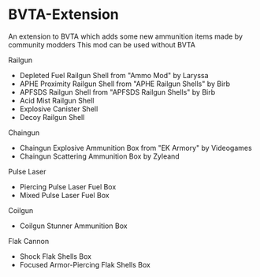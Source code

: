 # BVTA-Extension
An extension to BVTA which adds some new ammunition items made by community modders
This mod can be used without BVTA

Railgun
  - Depleted Fuel Railgun Shell from "Ammo Mod" by Laryssa
  - APHE Proximity Railgun Shell from "APHE Railgun Shells" by Birb
  - APFSDS Railgun Shell from "APFSDS Railgun Shells" by Birb
  - Acid Mist Railgun Shell
  - Explosive Canister Shell
  - Decoy Railgun Shell

Chaingun
  - Chaingun Explosive Ammunition Box from "EK Armory" by Videogames
  - Chaingun Scattering Ammunition Box by Zyleand

Pulse Laser
  - Piercing Pulse Laser Fuel Box
  - Mixed Pulse Laser Fuel Box

Coilgun
  - Coilgun Stunner Ammunition Box

Flak Cannon
  - Shock Flak Shells Box
  - Focused Armor-Piercing Flak Shells Box